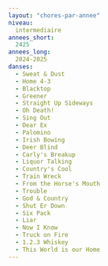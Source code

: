 ```yaml
---
layout: "chores-par-annee"
niveau:
  intermediaire
annees_short:
  2425
annees_long:
  2024-2025
danses:
  - Sweat & Dust
  - Home 4-3
  - Blacktop
  - Greener
  - Straight Up Sideways
  - Oh Death!
  - Sing Out
  - Dear Ex
  - Palomino
  - Irish Bowing
  - Deer Blind
  - Carly's Breakup
  - Liquor Talking
  - Country's Cool
  - Train Wreck
  - From the Horse's Mouth
  - Trouble
  - God & Country
  - Shut Er Down
  - Six Pack
  - Liar
  - Now I Know
  - Truck on Fire
  - 1.2.3 Whiskey
  - This World is our Home
---
```

